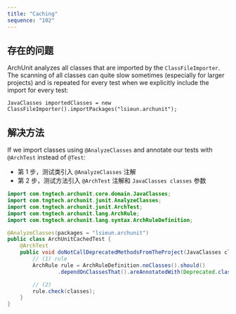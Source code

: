 ```yaml
---
title: "Caching"
sequence: "102"
---
```


## 存在的问题

ArchUnit analyzes all classes that are imported by the `ClassFileImporter`.
The scanning of all classes can quite slow sometimes (especially for larger projects) and
is repeated for every test
when we explicitly include the import for every test:

```text
JavaClasses importedClasses = new ClassFileImporter().importPackages("lsieun.archunit");
```

## 解决方法

If we import classes using `@AnalyzeClasses` and annotate our tests with `@ArchTest` instead of `@Test`:

- 第 1 步，测试类引入 `@AnalyzeClasses` 注解
- 第 2 步，测试方法引入 `@ArchTest` 注解和 `JavaClasses classes` 参数

```java
import com.tngtech.archunit.core.domain.JavaClasses;
import com.tngtech.archunit.junit.AnalyzeClasses;
import com.tngtech.archunit.junit.ArchTest;
import com.tngtech.archunit.lang.ArchRule;
import com.tngtech.archunit.lang.syntax.ArchRuleDefinition;

@AnalyzeClasses(packages = "lsieun.archunit")
public class ArchUnitCachedTest {
    @ArchTest
    public void doNotCallDeprecatedMethodsFromTheProject(JavaClasses classes) {
        // (1) rule
        ArchRule rule = ArchRuleDefinition.noClasses().should()
                .dependOnClassesThat().areAnnotatedWith(Deprecated.class);

        // (2)
        rule.check(classes);
    }
}
```

